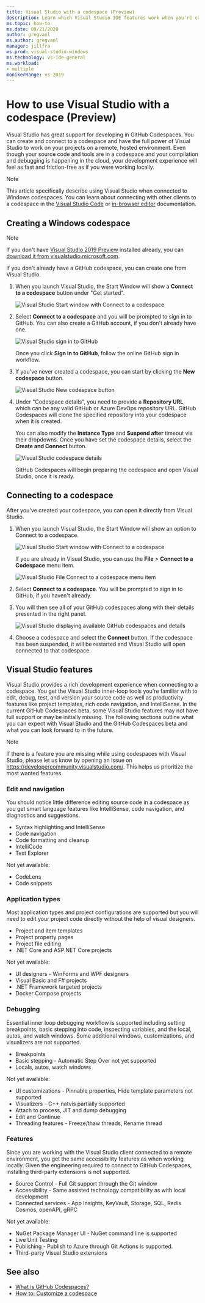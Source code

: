 ```yaml
---
title: Visual Studio with a codespace (Preview)
description: Learn which Visual Studio IDE features work when you're connected to a codespace.
ms.topic: how-to
ms.date: 09/21/2020
author: gregvanl
ms.author: gregvanl
manager: jillfra
ms.prod: visual-studio-windows
ms.technology: vs-ide-general
ms.workload:
- multiple
monikerRange: vs-2019
---
```


# How to use Visual Studio with a codespace (Preview)

Visual Studio has great support for developing in GitHub Codespaces. You can create and connect to a codespace and have the full power of Visual Studio to work on your projects on a remote, hosted environment. Even though your source code and tools are in a codespace and your compilation and debugging is happening in the cloud, your development experience will feel as fast and friction-free as if you were working locally.

> [!NOTE]
> This article specifically describe using Visual Studio when connected to Windows codespaces. You can learn about connecting with other clients to a codespace in the [Visual Studio Code](https://docs.github.com/github/developing-online-with-codespaces/connecting-to-your-codespace-from-visual-studio-code) or [in-browser editor](https://docs.github.com/en/github/developing-online-with-codespaces/developing-in-a-codespace) documentation.

## Creating a Windows codespace

> [!NOTE]
> If you don't have [Visual Studio 2019 Preview](https://aka.ms/vspreview) installed already, you can [download it from visualstudio.microsoft.com](https://aka.ms/vspreview).

If you don't already have a GitHub codespace, you can create one from Visual Studio.

1. When you launch Visual Studio, the Start Window will show a **Connect to a codespace** button under "Get started".

   ![Visual Studio Start window with Connect to a codespace](media/visual-studio-start-window.png)

2. Select **Connect to a codespace** and you will be prompted to sign in to GitHub. You can also create a GitHub account, if you don't already have one.

   ![Visual Studio sign in to GitHub](media/visual-studio-sign-in-to-github.png)

   Once you click **Sign in to GitHub**, follow the online GitHub sign in workflow.

3. If you've never created a codespace, you can start by clicking the **New codespace** button.

   ![Visual Studio New codespace button](media/visual-studio-new-codespace.png)

4. Under "Codespace details", you need to provide a **Repository URL**, which can be any valid GitHub or Azure DevOps repository URL. GitHub Codespaces will clone the specified repository into your codespace when it is created.

   You can also modify the **Instance Type** and **Suspend after** timeout via their dropdowns. Once you have set the codespace details, select the **Create and Connect** button.

   ![Visual Studio codespace details](media/visual-studio-codespace-details.png)

   GitHub Codespaces will begin preparing the codespace and open Visual Studio, once it is ready.

<!-- TBD ### Create from github.com portal -->

## Connecting to a codespace

After you've created your codespace, you can open it directly from Visual Studio.

1. When you launch Visual Studio, the Start Window will show an option to Connect to a codespace.

   ![Visual Studio Start window with Connect to a codespace](media/visual-studio-start-window.png)

   If you are already in Visual Studio, you can use the **File** > **Connect to a Codespace** menu item.

   ![Visual Studio File Connect to a codespace menu item](media/visual-studio-file-connect-to-codespace.png)

2. Select **Connect to a codespace**. You will be prompted to sign in to GitHub, if you haven't already.

3. You will then see all of your GitHub codespaces along with their details presented in the right panel.

   ![Visual Studio displaying available GitHub codespaces and details](media/visual-studio-connect-codespace.png)

4. Choose a codespace and select the **Connect** button. If the codespace has been suspended, it will be restarted and Visual Studio will open connected to that codespace.

<!-- TBD ## Suspend a codespace -->

<!-- TBD ## Disconnect from a codespace -->

## Visual Studio features

Visual Studio provides a rich development experience when connecting to a codespace. You get the Visual Studio inner-loop tools you're familiar with to edit, debug, test, and version your source code as well as productivity features like project templates, rich code navigation, and IntelliSense. In the current GitHub Codespaces beta, some Visual Studio features may not have full support or may be initially missing. The following sections outline what you can expect with Visual Studio and the GitHub Codespaces beta and what you can look forward to in the future.

> [!NOTE]
> If there is a feature you are missing while using codespaces with Visual Studio, please let us know by opening an issue on https://developercommunity.visualstudio.com/. This helps us prioritize the most wanted features.

### Edit and navigation

You should notice little difference editing source code in a codespace as you get smart language features like IntelliSense, code navigation, and diagnostics and suggestions.

* Syntax highlighting and IntelliSense
* Code navigation
* Code formatting and cleanup
* IntelliCode
* Test Explorer

Not yet available:

* CodeLens
* Code snippets

### Application types

Most application types and project configurations are supported but you will need to edit your project code directly without the help of visual designers.

* Project and item templates
* Project property pages
* Project file editing
* .NET Core and ASP.NET Core projects

Not yet available:

* UI designers - WinForms and WPF designers
* Visual Basic and F# projects
* .NET Framework targeted projects
* Docker Compose projects

### Debugging

Essential inner loop debugging workflow is supported including setting breakpoints, basic stepping into code, inspecting variables, and the local, autos, and watch windows. Some additional windows, customizations, and visualizers are not supported.

* Breakpoints
* Basic stepping - Automatic Step Over not yet supported
* Locals, autos, watch windows

Not yet available:

* UI customizations - Pinnable properties, Hide template parameters not supported
* Visualizers - C++ natvis partially supported
* Attach to process, JIT and dump debugging
* Edit and Continue
* Threading features - Freeze/thaw threads, Rename thread

### Features

Since you are working with the Visual Studio client connected to a remote environment, you get the same accessibility features as when working locally. Given the engineering required to connect to GitHub Codespaces, installing third-party extensions is not supported.

* Source Control - Full Git support through the Git window
* Accessibility - Same assisted technology compatibility as with local development
* Connected services - App Insights, KeyVault, Storage, SQL, Redis Cosmos, openAPI, gRPC

Not yet available:

* NuGet Package Manager UI - NuGet command line is supported
* Live Unit Testing
* Publishing - Publish to Azure through Git Actions is supported.
* Third-party Visual Studio extensions

<!-- TBD ### Specific limitations - do we need to include any specific limitations or workaround? -->

## See also

* [What is GitHub Codespaces?](codespaces-overview.md)
* [How to: Customize a codespace](customize-codespaces.md)
